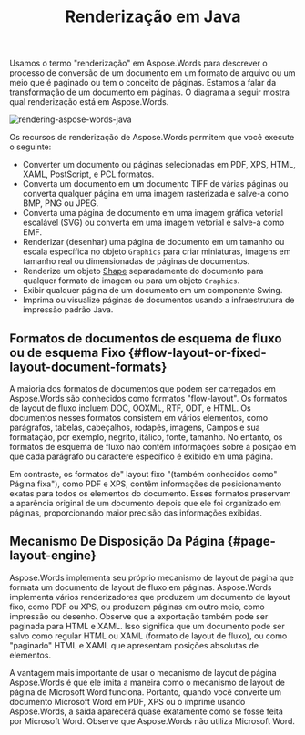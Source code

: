 ﻿---
title: Renderização em Java
second_title: Aspose.Words para Java
articleTitle: Renderização
linktitle: Renderização
description: "Use Aspose.Words para Java recurso de renderização para formatar um documento de layout de fluxo em páginas e converter esse documento ou páginas selecionadas em outro documento (PDF, HTML, XPS, etc.) ou imagem (TIFF, PNG, SVG, etc.) formatos para visualização, outras conversões ou impressão."
type: docs
weight: 30
url: /pt/java/rendering/
timestamp: 2024-01-27-14-07-04
---

Usamos o termo "renderização" em Aspose.Words para descrever o processo de conversão de um documento em um formato de arquivo ou um meio que é paginado ou tem o conceito de páginas. Estamos a falar da transformação de um documento em páginas. O diagrama a seguir mostra qual renderização está em Aspose.Words.

![rendering-aspose-words-java](/words/java/rendering/rendering-1.png)

Os recursos de renderização de Aspose.Words permitem que você execute o seguinte:

- Converter um documento ou páginas selecionadas em PDF, XPS, HTML, XAML, PostScript, e PCL formatos.
- Converta um documento em um documento TIFF de várias páginas ou converta qualquer página em uma imagem rasterizada e salve-a como BMP, PNG ou JPEG.
- Converta uma página de documento em uma imagem gráfica vetorial escalável (SVG) ou converta em uma imagem vetorial e salve-a como EMF.
- Renderizar (desenhar) uma página de documento em um tamanho ou escala específica no objeto `Graphics` para criar miniaturas, imagens em tamanho real ou dimensionadas de páginas de documentos.
- Renderize um objeto [Shape](https://reference.aspose.com/words/java/com.aspose.words/shape/) separadamente do documento para qualquer formato de imagem ou para um objeto `Graphics`.
- Exibir qualquer página de um documento em um componente Swing.
- Imprima ou visualize páginas de documentos usando a infraestrutura de impressão padrão Java.

## Formatos de documentos de esquema de fluxo ou de esquema Fixo {#flow-layout-or-fixed-layout-document-formats}

A maioria dos formatos de documentos que podem ser carregados em Aspose.Words são conhecidos como formatos "flow-layout". Os formatos de layout de fluxo incluem DOC, OOXML, RTF, ODT, e HTML. Os documentos nesses formatos consistem em vários elementos, como parágrafos, tabelas, cabeçalhos, rodapés, imagens, Campos e sua formatação, por exemplo, negrito, itálico, fonte, tamanho. No entanto, os formatos de esquema de fluxo não contêm informações sobre a posição em que cada parágrafo ou caractere específico é exibido em uma página.

Em contraste, os formatos de" layout fixo "(também conhecidos como" Página fixa"), como PDF e XPS, contêm informações de posicionamento exatas para todos os elementos do documento. Esses formatos preservam a aparência original de um documento depois que ele foi organizado em páginas, proporcionando maior precisão das informações exibidas.

## Mecanismo De Disposição Da Página {#page-layout-engine}

Aspose.Words implementa seu próprio mecanismo de layout de página que formata um documento de layout de fluxo em páginas. Aspose.Words implementa vários renderizadores que produzem um documento de layout fixo, como PDF ou XPS, ou produzem páginas em outro meio, como impressão ou desenho. Observe que a exportação também pode ser paginada para HTML e XAML. Isso significa que um documento pode ser salvo como regular HTML ou XAML (formato de layout de fluxo), ou como "paginado" HTML e XAML que apresentam posições absolutas de elementos.

A vantagem mais importante de usar o mecanismo de layout de página Aspose.Words é que ele imita a maneira como o mecanismo de layout de página de Microsoft Word funciona. Portanto, quando você converte um documento Microsoft Word em PDF, XPS ou o imprime usando Aspose.Words, a saída aparecerá quase exatamente como se fosse feita por Microsoft Word. Observe que Aspose.Words não utiliza Microsoft Word.
